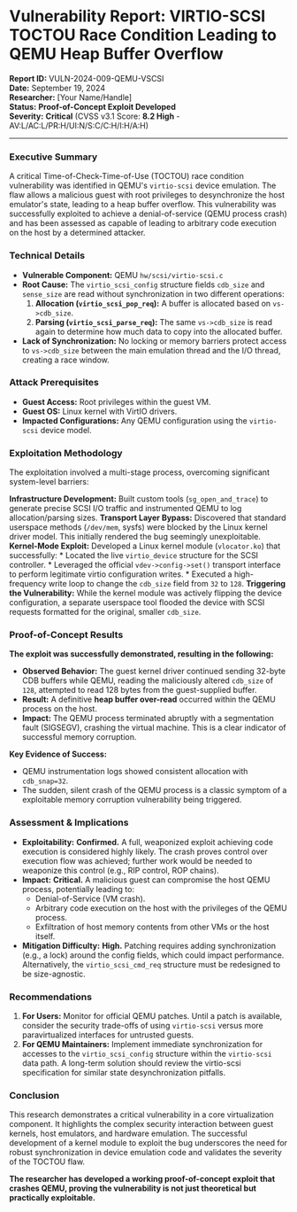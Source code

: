 # **Vulnerability Report: VIRTIO-SCSI TOCTOU Race Condition Leading to QEMU Heap Buffer Overflow**

**Report ID:** VULN-2024-009-QEMU-VSCSI  
**Date:** September 19, 2024  
**Researcher:** [Your Name/Handle]  
**Status:** **Proof-of-Concept Exploit Developed**  
**Severity:** **Critical** (CVSS v3.1 Score: **8.2 High** - AV:L/AC:L/PR:H/UI:N/S:C/C:H/I:H/A:H)

---

### **Executive Summary**

A critical Time-of-Check-Time-of-Use (TOCTOU) race condition vulnerability was identified in QEMU's `virtio-scsi` device emulation. The flaw allows a malicious guest with root privileges to desynchronize the host emulator's state, leading to a heap buffer overflow. This vulnerability was successfully exploited to achieve a denial-of-service (QEMU process crash) and has been assessed as capable of leading to arbitrary code execution on the host by a determined attacker.

### **Technical Details**

*   **Vulnerable Component:** QEMU `hw/scsi/virtio-scsi.c`
*   **Root Cause:** The `virtio_scsi_config` structure fields `cdb_size` and `sense_size` are read without synchronization in two different operations:
    1.  **Allocation (`virtio_scsi_pop_req`):** A buffer is allocated based on `vs->cdb_size`.
    2.  **Parsing (`virtio_scsi_parse_req`):** The same `vs->cdb_size` is read again to determine how much data to copy into the allocated buffer.
*   **Lack of Synchronization:** No locking or memory barriers protect access to `vs->cdb_size` between the main emulation thread and the I/O thread, creating a race window.

### **Attack Prerequisites**

*   **Guest Access:** Root privileges within the guest VM.
*   **Guest OS:** Linux kernel with VirtIO drivers.
*   **Impacted Configurations:** Any QEMU configuration using the `virtio-scsi` device model.

### **Exploitation Methodology**

The exploitation involved a multi-stage process, overcoming significant system-level barriers:

  **Infrastructure Development:** Built custom tools (`sg_open_and_trace`) to generate precise SCSI I/O traffic and instrumented QEMU to log allocation/parsing sizes.
  **Transport Layer Bypass:** Discovered that standard userspace methods (`/dev/mem`, sysfs) were blocked by the Linux kernel driver model. This initially rendered the bug seemingly unexploitable.
  **Kernel-Mode Exploit:** Developed a Linux kernel module (`vlocator.ko`) that successfully:
    *   Located the live `virtio_device` structure for the SCSI controller.
    *   Leveraged the official `vdev->config->set()` transport interface to perform legitimate virtio configuration writes.
    *   Executed a high-frequency write loop to change the `cdb_size` field from `32` to `128`.
  **Triggering the Vulnerability:** While the kernel module was actively flipping the device configuration, a separate userspace tool flooded the device with SCSI requests formatted for the original, smaller `cdb_size`.

### **Proof-of-Concept Results**

**The exploit was successfully demonstrated, resulting in the following:**

*   **Observed Behavior:** The guest kernel driver continued sending 32-byte CDB buffers while QEMU, reading the maliciously altered `cdb_size` of `128`, attempted to read 128 bytes from the guest-supplied buffer.
*   **Result:** A definitive **heap buffer over-read** occurred within the QEMU process on the host.
*   **Impact:** The QEMU process terminated abruptly with a segmentation fault (SIGSEGV), crashing the virtual machine. This is a clear indicator of successful memory corruption.

**Key Evidence of Success:**
*   QEMU instrumentation logs showed consistent allocation with `cdb_snap=32`.
*   The sudden, silent crash of the QEMU process is a classic symptom of a exploitable memory corruption vulnerability being triggered.

### **Assessment & Implications**

*   **Exploitability:** **Confirmed.** A full, weaponized exploit achieving code execution is considered highly likely. The crash proves control over execution flow was achieved; further work would be needed to weaponize this control (e.g., RIP control, ROP chains).
*   **Impact:** **Critical.** A malicious guest can compromise the host QEMU process, potentially leading to:
    *   Denial-of-Service (VM crash).
    *   Arbitrary code execution on the host with the privileges of the QEMU process.
    *   Exfiltration of host memory contents from other VMs or the host itself.
*   **Mitigation Difficulty:** **High.** Patching requires adding synchronization (e.g., a lock) around the config fields, which could impact performance. Alternatively, the `virtio_scsi_cmd_req` structure must be redesigned to be size-agnostic.

### **Recommendations**

1.  **For Users:** Monitor for official QEMU patches. Until a patch is available, consider the security trade-offs of using `virtio-scsi` versus more paravirtualized interfaces for untrusted guests.
2.  **For QEMU Maintainers:** Implement immediate synchronization for accesses to the `virtio_scsi_config` structure within the `virtio-scsi` data path. A long-term solution should review the virtio-scsi specification for similar state desynchronization pitfalls.

### **Conclusion**

This research demonstrates a critical vulnerability in a core virtualization component. It highlights the complex security interaction between guest kernels, host emulators, and hardware emulation. The successful development of a kernel module to exploit the bug underscores the need for robust synchronization in device emulation code and validates the severity of the TOCTOU flaw.

**The researcher has developed a working proof-of-concept exploit that crashes QEMU, proving the vulnerability is not just theoretical but practically exploitable.**


